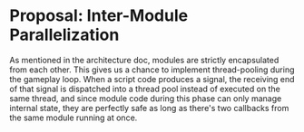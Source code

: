 # Proposal: Inter-Module Parallelization

As mentioned in the architecture doc, modules are strictly encapsulated from each other.
This gives us a chance to implement thread-pooling during the gameplay loop.
When a script code produces a signal, the receiving end of that signal is dispatched into a thread pool instead of executed on the same thread, and since module code during this phase can only manage internal state, they are perfectly safe as long as there's two callbacks from the same module running at once.
